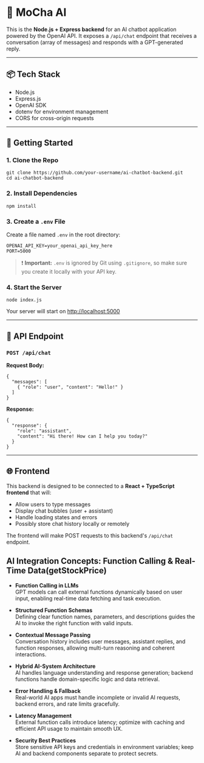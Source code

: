 # 🧠 MoCha AI

This is the **Node.js + Express backend** for an AI chatbot application powered by the OpenAI API. It exposes a `/api/chat` endpoint that receives a conversation (array of messages) and responds with a GPT-generated reply.

---

## 📦 Tech Stack

- Node.js
- Express.js
- OpenAI SDK
- dotenv for environment management
- CORS for cross-origin requests

---

## 🚀 Getting Started

### 1. Clone the Repo

```
git clone https://github.com/your-username/ai-chatbot-backend.git
cd ai-chatbot-backend
```

### 2. Install Dependencies

```
npm install
```

### 3. Create a `.env` File

Create a file named `.env` in the root directory:

```
OPENAI_API_KEY=your_openai_api_key_here
PORT=5000
```

> ❗ **Important:** `.env` is ignored by Git using `.gitignore`, so make sure you create it locally with your API key.

### 4. Start the Server

```
node index.js
```

Your server will start on [http://localhost:5000](http://localhost:5000)

---

## 📡 API Endpoint

### `POST /api/chat`

**Request Body:**
```
{
  "messages": [
    { "role": "user", "content": "Hello!" }
  ]
}
```

**Response:**
```
{
  "response": {
    "role": "assistant",
    "content": "Hi there! How can I help you today?"
  }
}
```

---

## 🌐 Frontend

This backend is designed to be connected to a **React + TypeScript frontend** that will:

- Allow users to type messages
- Display chat bubbles (user + assistant)
- Handle loading states and errors
- Possibly store chat history locally or remotely

The frontend will make POST requests to this backend's `/api/chat` endpoint.

## AI Integration Concepts: Function Calling & Real-Time Data(getStockPrice)

- **Function Calling in LLMs**  
  GPT models can call external functions dynamically based on user input, enabling real-time data fetching and task execution.

- **Structured Function Schemas**  
  Defining clear function names, parameters, and descriptions guides the AI to invoke the right function with valid inputs.

- **Contextual Message Passing**  
  Conversation history includes user messages, assistant replies, and function responses, allowing multi-turn reasoning and coherent interactions.

- **Hybrid AI-System Architecture**  
  AI handles language understanding and response generation; backend functions handle domain-specific logic and data retrieval.

- **Error Handling & Fallback**  
  Real-world AI apps must handle incomplete or invalid AI requests, backend errors, and rate limits gracefully.

- **Latency Management**  
  External function calls introduce latency; optimize with caching and efficient API usage to maintain smooth UX.

- **Security Best Practices**  
  Store sensitive API keys and credentials in environment variables; keep AI and backend components separate to protect secrets.


